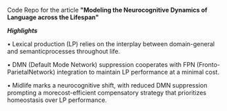 Code Repo for the article **"Modeling the Neurocognitive Dynamics of Language across the Lifespan"**

***Highlights***

•	Lexical production (LP) relies on the interplay between domain-general and semanticprocesses throughout life.

•	DMN (Default Mode Network) suppression cooperates with FPN (Fronto-ParietalNetwork) integration to maintain LP performance at a minimal cost.

•	Midlife marks a neurocognitive shift, with reduced DMN suppression prompting a morecost-efficient compensatory strategy that prioritizes homeostasis over LP performance. 
